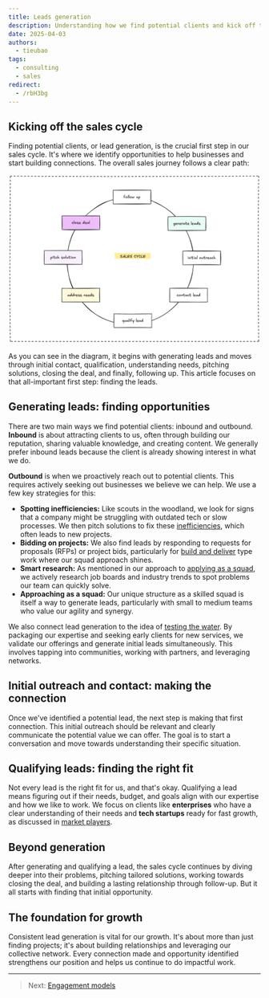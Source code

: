 ```yaml
---
title: Leads generation
description: Understanding how we find potential clients and kick off the sales cycle.
date: 2025-04-03
authors:
  - tieubao
tags:
  - consulting
  - sales
redirect:
  - /rbH3bg
---
```


## Kicking off the sales cycle

Finding potential clients, or lead generation, is the crucial first step in our sales cycle. It's where we identify opportunities to help businesses and start building connections. The overall sales journey follows a clear path:

![](assets/sales-cycle.png)

As you can see in the diagram, it begins with generating leads and moves through initial contact, qualification, understanding needs, pitching solutions, closing the deal, and finally, following up. This article focuses on that all-important first step: finding the leads.

## Generating leads: finding opportunities

There are two main ways we find potential clients: inbound and outbound. **Inbound** is about attracting clients to us, often through building our reputation, sharing valuable knowledge, and creating content. We generally prefer inbound leads because the client is already showing interest in what we do.

**Outbound** is when we proactively reach out to potential clients. This requires actively seeking out businesses we believe we can help. We use a few key strategies for this:

* **Spotting inefficiencies:** Like scouts in the woodland, we look for signs that a company might be struggling with outdated tech or slow processes. We then pitch solutions to fix these [inefficiencies](inefficiency-arbitrage.md), which often leads to new projects.
* **Bidding on projects:** We also find leads by responding to requests for proposals (RFPs) or project bids, particularly for [build and deliver](engagement-models.md) type work where our squad approach shines.
* **Smart research:** As mentioned in our approach to [applying as a squad](apply-as-a-squad.md), we actively research job boards and industry trends to spot problems our team can quickly solve.
* **Approaching as a squad:** Our unique structure as a skilled squad is itself a way to generate leads, particularly with small to medium teams who value our agility and synergy.

We also connect lead generation to the idea of [testing the water](navigate/test-the-water.md). By packaging our expertise and seeking early clients for new services, we validate our offerings and generate initial leads simultaneously. This involves tapping into communities, working with partners, and leveraging networks.

## Initial outreach and contact: making the connection

Once we've identified a potential lead, the next step is making that first connection. This initial outreach should be relevant and clearly communicate the potential value we can offer. The goal is to start a conversation and move towards understanding their specific situation.

## Qualifying leads: finding the right fit

Not every lead is the right fit for us, and that's okay. Qualifying a lead means figuring out if their needs, budget, and goals align with our expertise and how we like to work. We focus on clients like **enterprises** who have a clear understanding of their needs and **tech startups** ready for fast growth, as discussed in [market players](market-players.md).

## Beyond generation

After generating and qualifying a lead, the sales cycle continues by diving deeper into their problems, pitching tailored solutions, working towards closing the deal, and building a lasting relationship through follow-up. But it all starts with finding that initial opportunity.

## The foundation for growth

Consistent lead generation is vital for our growth. It's about more than just finding projects; it's about building relationships and leveraging our collective network. Every connection made and opportunity identified strengthens our position and helps us continue to do impactful work.

---

> Next: [Engagement models](engagement-models.md)
